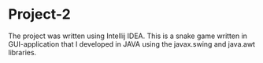 # Project-2
The project was written using Intellij IDEA. 
This is a snake game written in GUI-application that I developed in JAVA using the javax.swing and java.awt libraries.
